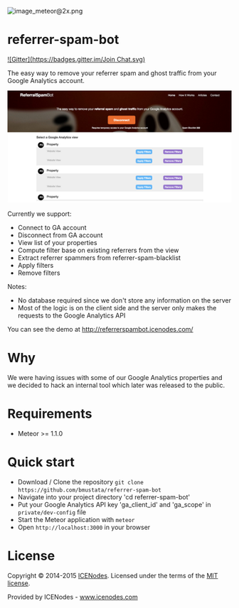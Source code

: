 ![image_meteor@2x.png](https://d14jjfgstdxsoz.cloudfront.net/meteor-development-group.png)

# referrer-spam-bot

[![Gitter](https://badges.gitter.im/Join Chat.svg)](https://gitter.im/bmustata/icenodes?utm_source=share-link&utm_medium=link&utm_campaign=share-link)

The easy way to remove your referrer spam and ghost traffic from your Google Analytics account.

![Meteor Facebook feed](https://raw.githubusercontent.com/bmustata/referrer-spam-bot/master/public/referrer-spam-bot-preview.jpg)

Currently we support:
- Connect to GA account
- Disconnect from GA account
- View list of your properties
- Compute filter base on existing referrers from the view
- Extract referrer spammers from referrer-spam-blacklist
- Apply filters
- Remove filters

Notes:
- No database required since we don't store any information on the server
- Most of the logic is on the client side and the server only makes the requests to the Google Analytics API

You can see the demo at http://referrerspambot.icenodes.com/

# Why

We were having issues with some of our Google Analytics properties and we decided to hack an internal tool which later was released to the public.

# Requirements

- Meteor >= 1.1.0

# Quick start

- Download / Clone the repository `git clone https://github.com/bmustata/referrer-spam-bot`
- Navigate into your project directory 'cd referrer-spam-bot'
- Put your Google Analytics API key 'ga_client_id' and 'ga_scope' in `private/dev-config` file
- Start the Meteor application with `meteor`
- Open `http://localhost:3000` in your browser

# License

Copyright &copy; 2014-2015 [ICENodes](http://icenodes.com). Licensed under the terms of the [MIT license](LICENSE.md).

Provided by ICENodes - www.icenodes.com

